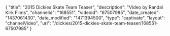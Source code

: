 {
    "title": "2015 Dickies Skate Team Teaser",
    "description": "Video by Randal Kirk Films",
    "channelid": "168551",
    "videoid": "67507985",
    "date_created": "1437061430",
    "date_modified": "1471394500",
    "type": "captivate",
    "layout": "channelVideo",
    "url": "\/dickies\/2015-dickies-skate-team-teaser\/168551-67507985"
}